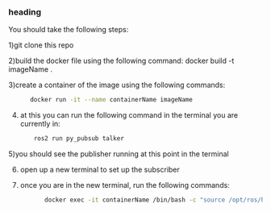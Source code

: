 ### heading

You should take the following steps:

1)git clone this repo

2)build the docker file using the following command:
    docker build -t imageName .

3)create a container of the image using the following commands:
 ```sh
       docker run -it --name containerName imageName
   ```

4) at this you can run the following command in the terminal you are currently in: 
 ```sh
        ros2 run py_pubsub talker
   ```

5)you should see the publisher running at this point in the terminal

6) open up a new terminal to set up the subscriber

7) once you are in the new terminal, run the following commands:

 ```sh
           docker exec -it containerName /bin/bash -c "source /opt/ros/humble/setup.bash && source /ros2_ws/install/setup.bash && ros2 run py_pubsub listener"

   ```
